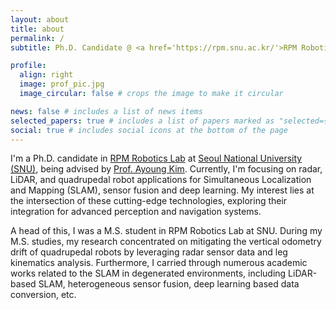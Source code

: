 ```yaml
---
layout: about
title: about
permalink: /
subtitle: Ph.D. Candidate @ <a href='https://rpm.snu.ac.kr/'>RPM Robotics Lab</a> at <a href='https://www.snu.ac.kr/'>SNU</a>

profile:
  align: right
  image: prof_pic.jpg
  image_circular: false # crops the image to make it circular

news: false # includes a list of news items
selected_papers: true # includes a list of papers marked as "selected={true}"
social: true # includes social icons at the bottom of the page
---
```



I'm a Ph.D. candidate in [RPM Robotics Lab](https://rpm.snu.ac.kr/) at [Seoul National University (SNU)](https://www.snu.ac.kr/), being advised by [Prof. Ayoung Kim](https://ayoungk.github.io/). 
Currently, I'm focusing on radar, LiDAR, and quadrupedal robot applications for Simultaneous Localization and Mapping (SLAM), sensor fusion and deep learning. 
My interest lies at the intersection of these cutting-edge technologies, exploring their integration for advanced perception and navigation systems. 

A head of this, I was a M.S. student in RPM Robotics Lab at SNU. 
During my M.S. studies, my research concentrated on mitigating the vertical odometry drift of quadrupedal robots by leveraging radar sensor data and leg kinematics analysis.
Furthermore, I carried through numerous academic works related to the SLAM in degenerated environments, including LiDAR-based SLAM, heterogeneous sensor fusion, deep learning based data conversion, etc. 